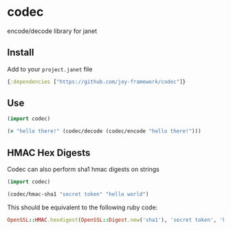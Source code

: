 # codec

encode/decode library for janet

## Install

Add to your `project.janet` file

```clojure
{:dependencies ["https://github.com/joy-framework/codec"]}
```

## Use

```clojure
(import codec)

(= "hello there!" (codec/decode (codec/encode "hello there!")))
```

## HMAC Hex Digests

Codec can also perform sha1 hmac digests on strings

```clojure
(import codec)

(codec/hmac-sha1 "secret token" "hello world")
```

This should be equivalent to the following ruby code:

```ruby
OpenSSL::HMAC.hexdigest(OpenSSL::Digest.new('sha1'), 'secret token', 'hello world')
```
